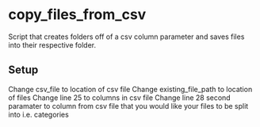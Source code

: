 # copy_files_from_csv

Script that creates folders off of a csv column parameter and saves files into their respective folder.

## Setup
Change csv_file to location of csv file
Change existing_file_path to location of files
Change line 25 to columns in csv file
Change line 28 second paramater to column from csv file that you would like your files to be split into i.e. categories
